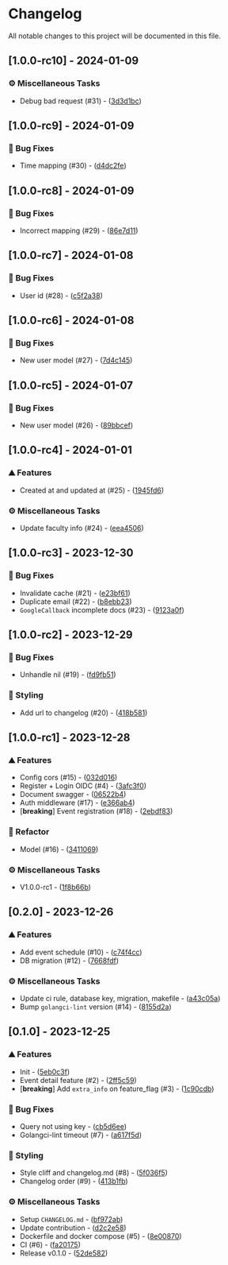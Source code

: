 # Changelog

All notable changes to this project will be documented in this file.

## [1.0.0-rc10] - 2024-01-09

### ⚙️ Miscellaneous Tasks

- Debug bad request (#31) - ([3d3d1bc](https://github.com/isd-sgcu/oph66-backend/commit/3d3d1bc117cf06ad2baaa081f7edd55af34fe86e))

## [1.0.0-rc9] - 2024-01-09

### 🐛 Bug Fixes

- Time mapping (#30) - ([d4dc2fe](https://github.com/isd-sgcu/oph66-backend/commit/d4dc2fe733de560785a8af683b88defe0489e3cc))

## [1.0.0-rc8] - 2024-01-09

### 🐛 Bug Fixes

- Incorrect mapping (#29) - ([86e7d11](https://github.com/isd-sgcu/oph66-backend/commit/86e7d1158db845eb0a882aa0ffe86879ca766b7e))

## [1.0.0-rc7] - 2024-01-08

### 🐛 Bug Fixes

- User id (#28) - ([c5f2a38](https://github.com/isd-sgcu/oph66-backend/commit/c5f2a38223e324f48637cc7cc9ef633d15a27f75))

## [1.0.0-rc6] - 2024-01-08

### 🐛 Bug Fixes

- New user model (#27) - ([7d4c145](https://github.com/isd-sgcu/oph66-backend/commit/7d4c1458f230f8f3614c5768d4f5c665a2538589))

## [1.0.0-rc5] - 2024-01-07

### 🐛 Bug Fixes

- New user model (#26) - ([89bbcef](https://github.com/isd-sgcu/oph66-backend/commit/89bbcef792320d889cec6b00fa08d12c07b7b4ef))

## [1.0.0-rc4] - 2024-01-01

### ⛰️  Features

- Created at and updated at (#25) - ([1945fd6](https://github.com/isd-sgcu/oph66-backend/commit/1945fd6d273d51ec06d7628eea9b2ea608061783))

### ⚙️ Miscellaneous Tasks

- Update faculty info (#24) - ([eea4506](https://github.com/isd-sgcu/oph66-backend/commit/eea4506b39208c17e38a1ff3699d0dd18812f4ea))

## [1.0.0-rc3] - 2023-12-30

### 🐛 Bug Fixes

- Invalidate cache (#21) - ([e23bf61](https://github.com/isd-sgcu/oph66-backend/commit/e23bf61caa5e7a58b30f34ca7bff9db08471e6d9))
- Duplicate email (#22) - ([b8ebb23](https://github.com/isd-sgcu/oph66-backend/commit/b8ebb23cbb362c8fb5b0e1367b095c71c1383454))
- `GoogleCallback` incomplete docs (#23) - ([9123a0f](https://github.com/isd-sgcu/oph66-backend/commit/9123a0f478b4027527394fbeb41edc5ff22f5fdb))

## [1.0.0-rc2] - 2023-12-29

### 🐛 Bug Fixes

- Unhandle nil (#19) - ([fd9fb51](https://github.com/isd-sgcu/oph66-backend/commit/fd9fb517c6bb32b998b1d848b0b3102da13dcee9))

### 🎨 Styling

- Add url to changelog (#20) - ([418b581](https://github.com/isd-sgcu/oph66-backend/commit/418b581c111e62797ac45cd36e0032c578fd65e6))

## [1.0.0-rc1] - 2023-12-28

### ⛰️  Features

- Config cors (#15) - ([032d016](https://github.com/isd-sgcu/oph66-backend/commit/032d0168ca2028ada044edf55a64a1382a03e9b4))
- Register + Login OIDC (#4) - ([3afc3f0](https://github.com/isd-sgcu/oph66-backend/commit/3afc3f0466b38aea60c6aa141e0aafac631cfc7a))
- Document swagger - ([06522b4](https://github.com/isd-sgcu/oph66-backend/commit/06522b4013786cec374f2cab4ecd491fe871e168))
- Auth middleware (#17) - ([e366ab4](https://github.com/isd-sgcu/oph66-backend/commit/e366ab4773d7f4f38f330a833f6c79205c822563))
- [**breaking**] Event registration (#18) - ([2ebdf83](https://github.com/isd-sgcu/oph66-backend/commit/2ebdf834c42a38212f23859382a21b6d5e3eaa9e))

### 🚜 Refactor

- Model (#16) - ([3411069](https://github.com/isd-sgcu/oph66-backend/commit/3411069f6d802e4261fe86057ad91a8e88705f90))

### ⚙️ Miscellaneous Tasks

- V1.0.0-rc1 - ([1f8b66b](https://github.com/isd-sgcu/oph66-backend/commit/1f8b66b7e9395f131b29790733ef8c969d631291))

## [0.2.0] - 2023-12-26

### ⛰️  Features

- Add event schedule (#10) - ([c74f4cc](https://github.com/isd-sgcu/oph66-backend/commit/c74f4cce3f24946db9e6a09122581187a7df6804))
- DB migration (#12) - ([7668fdf](https://github.com/isd-sgcu/oph66-backend/commit/7668fdf2b9302ad7b2a76ce30866c3f1ec8f57ab))

### ⚙️ Miscellaneous Tasks

- Update ci rule, database key, migration, makefile - ([a43c05a](https://github.com/isd-sgcu/oph66-backend/commit/a43c05aab0f14844a8f460a1368c9722844f5d5f))
- Bump `golangci-lint` version (#14) - ([8155d2a](https://github.com/isd-sgcu/oph66-backend/commit/8155d2ad7d6b23c29b6beccdbb117630a1059319))

## [0.1.0] - 2023-12-25

### ⛰️  Features

- Init - ([5eb0c3f](https://github.com/isd-sgcu/oph66-backend/commit/5eb0c3f9f621595c37ba8bb30077ee0caceba485))
- Event detail feature (#2) - ([2ff5c59](https://github.com/isd-sgcu/oph66-backend/commit/2ff5c59340d070adae0b0b93d4da1c9fe5d7613c))
- [**breaking**] Add `extra_info` on feature_flag (#3) - ([1c90cdb](https://github.com/isd-sgcu/oph66-backend/commit/1c90cdb0d3a44a95956ddb7781a446372cb7a54d))

### 🐛 Bug Fixes

- Query not using key - ([cb5d6ee](https://github.com/isd-sgcu/oph66-backend/commit/cb5d6ee0a1ba3474be429cf5c744b5e4b8ddc3f7))
- Golangci-lint timeout (#7) - ([a617f5d](https://github.com/isd-sgcu/oph66-backend/commit/a617f5d4b1d368bdcd0cbc5fd4455c750a7c1530))

### 🎨 Styling

- Style cliff and changelog.md (#8) - ([5f036f5](https://github.com/isd-sgcu/oph66-backend/commit/5f036f5974d768eecf38ce4d624a48ab162fb52f))
- Changelog order (#9) - ([413b1fb](https://github.com/isd-sgcu/oph66-backend/commit/413b1fb13866c13d87e883d0bd40656cfdea77a3))

### ⚙️ Miscellaneous Tasks

- Setup `CHANGELOG.md` - ([bf972ab](https://github.com/isd-sgcu/oph66-backend/commit/bf972ab1741b20edc6ae0c8e4a7df98035ba1431))
- Update contribution - ([d2c2e58](https://github.com/isd-sgcu/oph66-backend/commit/d2c2e5896cd0e48ed49408670f7b54f46b211942))
- Dockerfile and docker compose (#5) - ([8e00870](https://github.com/isd-sgcu/oph66-backend/commit/8e008708ac99a4c089a84d5d9e6933291fe5eebf))
- CI (#6) - ([fa20175](https://github.com/isd-sgcu/oph66-backend/commit/fa20175b9c1d223339b2dd7ca75dfae1f79a78ae))
- Release v0.1.0 - ([52de582](https://github.com/isd-sgcu/oph66-backend/commit/52de582c09ca7f2241fb1a541a668cdee4a8d771))

<!-- generated by git-cliff -->
